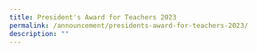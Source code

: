 ```yaml
---
title: President's Award for Teachers 2023
permalink: /announcement/presidents-award-for-teachers-2023/
description: ""
---
```

